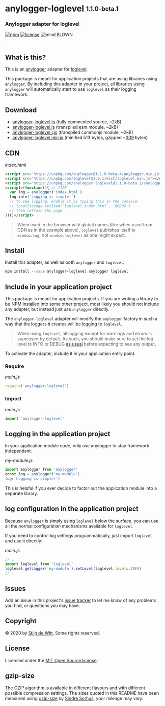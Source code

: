 # anylogger-loglevel <sub><sup>1.1.0-beta.1</sup></sub>
### Anylogger adapter for loglevel

[![npm](https://img.shields.io/npm/v/anylogger-loglevel.svg)](https://npmjs.com/package/anylogger-loglevel)
[![license](https://img.shields.io/npm/l/anylogger-loglevel.svg)](https://opensource.org/licenses/MIT)
![mind BLOWN](https://img.shields.io/badge/mind-BLOWN-ff69b4.svg)

<sup><sub><sup><sub>.</sub></sup></sub></sup>

## What is this?
This is an [anylogger](https://npmjs.com/package/anylogger) adapter for
[loglevel](https://npmjs.com/package/loglevel).

This package is meant for application projects that are using libraries using
`anylogger`. By including this adapter in your project, all libraries using
`anylogger` will automatically start to use `loglevel` as their logging framework.

## Download

* [anylogger-loglevel.ts](https://unpkg.com/anylogger-loglevel@1.1.0-beta.1/anylogger-loglevel.ts)
  (fully commented source, ~2kB)
* [anylogger-loglevel.js](https://unpkg.com/anylogger-loglevel@1.1.0-beta.1/anylogger-loglevel.js)
  (transpiled esm module, ~2kB)
* [anylogger-loglevel.cjs](https://unpkg.com/anylogger-loglevel@1.1.0-beta.1/anylogger-loglevel.cjs)
  (transpiled commonjs module, ~2kB)
* [anylogger-loglevel.min.js](https://unpkg.com/anylogger-loglevel@1.1.0-beta.1/anylogger-loglevel.min.js)
  (minified 513 bytes, gzipped ~[309](#gzip-size) bytes)


## CDN

*index.html*
```html
<script src="https://unpkg.com/anylogger@1.1.0-beta.4/anylogger.min.js"></script>
<script src="https://unpkg.com/loglevel@1.9.1/dist/loglevel.min.js"></script>
<script src="https://unpkg.com/anylogger-loglevel@1.1.0-beta.1/anylogger-loglevel.min.js"></script>
<script>(function(){ // IIFE
  var log = anylogger('index.html')
  log.info('Logging is simple!')
  // to see logging, enable it by typing this in the console:
  // localStorage.setItem('loglevel:index.html', 'DEBUG')
  // then refresh the page
})()</script>
```

> When used in the browser with global names (like when used from CDN as in the example above), `loglevel` publishes itself to `window.log`, not `window.loglevel` as one might expect.

## Install

Install this adapter, as well as both `anylogger` and `loglevel`:

```sh
npm install --save anylogger-loglevel anylogger loglevel
```

## Include in your application project
This package is meant for application projects. If you are writing a library to be NPM installed into some other project, most likely you should not include any adapter, but instead just use `anylogger` directly.

The `anylogger-loglevel` adapter will modify the `anylogger` factory in such a way that the loggers it creates will be logging to `loglevel`.

> When using `loglevel`, all logging except for warnings and errors is supressed by default.
As such, you should make sure to set the log level to INFO or DEBUG [as usual](https://www.npmjs.com/package/loglevel#documentation) before expecting to see any output.

To activate the adapter, include it in your application entry point.

### Require

*main.js*
```js
require('anylogger-loglevel')
```

### Import

*main.js*
```js
import 'anylogger-loglevel'
```

## Logging in the application project
In your application module code, only use anylogger to stay framework independent:

*my-module.js*
```js
import anylogger from 'anylogger'
const log = anylogger('my-module')
log('Logging is simple!')
```

This is helpful if you ever decide to factor out the application module into a separate library.

## log configuration in the application project

Because `anylogger` is simply using `loglevel` below the surface, you can use
all the normal configuration mechanisms available for `loglevel`.

If you need to control log settings programmatically, just import `loglevel` and
use it directly:

*main.js*
```js
// ...
import loglevel from 'loglevel'
loglevel.getLogger('my-module').setLevel(loglevel.levels.INFO)
// ...
```

## Issues

Add an issue in this project's
[issue tracker](https://github.com/download/anylogger-loglevel/issues)
to let me know of any problems you find, or questions you may have.


## Copyright

© 2020 by [Stijn de Witt](https://stijndewitt.com). Some rights reserved.


## License

Licensed under the [MIT Open Source license](https://opensource.org/licenses/MIT).

## gzip-size
The GZIP algorithm is available in different flavours and with different
possible compression settings. The sizes quoted in this README have been
measured using [gzip-size](https://npmjs.com/package/gzip-size)
by [Sindre Sorhus](https://github.com/sindresorhus), your mileage may vary.
